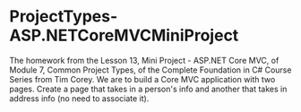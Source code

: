 # ProjectTypes-ASP.NETCoreMVCMiniProject
The homework from the Lesson 13, Mini Project - ASP.NET Core MVC, of Module 7, Common Project Types, of the Complete Foundation in C# Course Series from Tim Corey. We are to build a Core MVC application with two pages. Create a page that takes in a person's info and another that takes in address info (no need to associate it).

